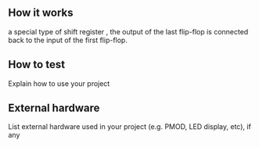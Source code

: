 <!---

This file is used to generate your project datasheet. Please fill in the information below and delete any unused
sections.

You can also include images in this folder and reference them in the markdown. Each image must be less than
512 kb in size, and the combined size of all images must be less than 1 MB.
-->

## How it works

a special type of shift register , the output of the last flip-flop is connected back to the input of the first flip-flop.

## How to test

Explain how to use your project

## External hardware

List external hardware used in your project (e.g. PMOD, LED display, etc), if any
